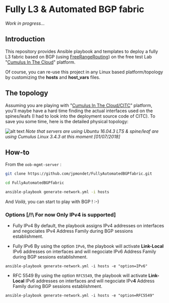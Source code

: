# Fully L3 & Automated BGP fabric


*Work in progress...*



## Introduction 

This repository provides Ansible playbook and templates to deploy a fully L3 fabric based on BGP (using [FreeRangeRouting](https://github.com/FRRouting/frr)) on the free test Lab "[Cumulus In The Cloud](https://cumulusnetworks.com/products/cumulus-in-the-cloud/)" platform.

Of course, you can re-use this project in any Linux based platform/topology by customizing the **hosts** and **host_vars** files.

## The topology
Assuming you are playing with "[Cumulus In The Cloud/CITC](https://cumulusnetworks.com/products/cumulus-in-the-cloud/)" platform, you'll maybe have a hard time finding the actual interfaces used on the spines/leafs (I had to look into the deployment source code of CITC).
To save you some time, here is the detailed physical topology: 

![alt text](https://github.com/jpmondet/FullyAutomatedBGPfabric/raw/master/topoCICT.png "CICT topology") 
*Note that servers are using Ubuntu 16.04.3 LTS  & spine/leaf are using Cumulus Linux 3.4.3 at this moment [01/07/2018]*



## How-to

From the `oob-mgmt-server` : 

```bash
git clone https://github.com/jpmondet/FullyAutomatedBGPfabric.git
```
```bash
cd FullyAutomatedBGPfabric
```
```bash
ansible-playbook generate-network.yml -i hosts 
```

And *Voilà*, you can start to play with BGP ! :-)

### Options [/!\ For now Only IPv4 is supported]
  - Fully IPv4
    By default, the playbook assigns IPv4 addresses on interfaces and negociates IPv4 Address Family during BGP sessions establishment. 

  - Fully IPv6
    By using the option `IPv6`, the playbook will activate **Link-Local** IPv6 addresses on interfaces and will negociate IPv6 Address Family during BGP sessions establishment.

`ansible-playbook generate-network.yml -i hosts -e "option=IPv6"`

  - RFC 5549
    By using the option `RFC5549`, the playbook will activate **Link-Local** IPv6 addresses on interfaces and will negociate IPv**4** Address Family during BGP sessions establishment.

`ansible-playbook generate-network.yml -i hosts -e "option=RFC5549"`




